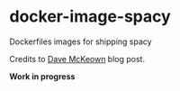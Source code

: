 # docker-image-spacy
Dockerfiles images for shipping spacy

Credits to [Dave McKeown](https://medium.com/google-cloud/deploying-scipy-numpy-with-docker-205e9afac3b0) blog post. 

**Work in progress** 
